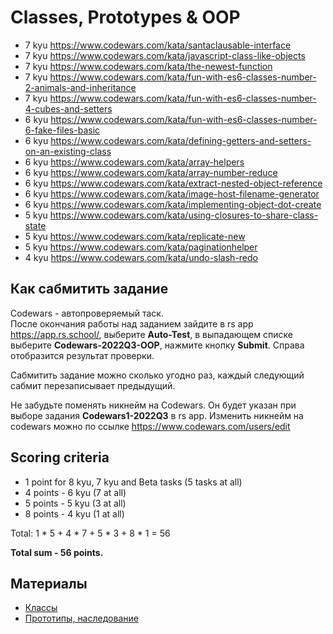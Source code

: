 # Classes, Prototypes & OOP

* 7 kyu https://www.codewars.com/kata/santaclausable-interface
* 7 kyu https://www.codewars.com/kata/javascript-class-like-objects
* 7 kyu https://www.codewars.com/kata/the-newest-function
* 7 kyu https://www.codewars.com/kata/fun-with-es6-classes-number-2-animals-and-inheritance
* 7 kyu https://www.codewars.com/kata/fun-with-es6-classes-number-4-cubes-and-setters
* 6 kyu https://www.codewars.com/kata/fun-with-es6-classes-number-6-fake-files-basic
* 6 kyu https://www.codewars.com/kata/defining-getters-and-setters-on-an-existing-class 
* 6 kyu https://www.codewars.com/kata/array-helpers
* 6 kyu https://www.codewars.com/kata/array-number-reduce
* 6 kyu https://www.codewars.com/kata/extract-nested-object-reference
* 6 kyu https://www.codewars.com/kata/image-host-filename-generator
* 6 kyu https://www.codewars.com/kata/implementing-object-dot-create
* 5 kyu https://www.codewars.com/kata/using-closures-to-share-class-state
* 5 kyu https://www.codewars.com/kata/replicate-new
* 5 kyu https://www.codewars.com/kata/paginationhelper
* 4 kyu https://www.codewars.com/kata/undo-slash-redo

## Как сабмитить задание
Codewars - автопроверяемый таск.  
После окончания работы над заданием зайдите в rs app https://app.rs.school/, выберите **Auto-Test**, в выпадающем списке выберите **Codewars-2022Q3-OOP**, нажмите кнопку **Submit**. Справа отобразится результат проверки.  

Сабмитить задание можно сколько угодно раз, каждый следующий сабмит перезаписывает предыдущий.

Не забудьте поменять никнейм на Codewars. Он будет указан при выборе задания **Codewars1-2022Q3** в rs app. Изменить никнейм на codewars можно по ссылке https://www.codewars.com/users/edit

## Scoring criteria

*  1 point for 8 kyu, 7 kyu and Beta tasks (5 tasks at all)
*  4 points - 6 kyu (7 at all)
*  5 points - 5 kyu (3 at all)
*  8 points - 4 kyu (1 at all)

Total: 1 * 5 + 4 * 7 + 5 * 3 + 8 * 1  = 56

**Total sum - 56 points.**


## Материалы

- [Классы](https://learn.javascript.ru/classes)
- [Прототипы, наследование](https://learn.javascript.ru/prototypes)
